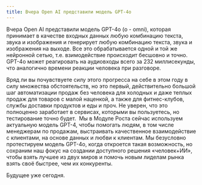 ```yaml
---
title: Вчера Open AI представили модель GPT-4o
---
```

Вчера Open AI представили модель GPT-4o (о - omni), которая принимает в качестве входных данных любую комбинацию текста, звука и изображения и генерирует любую комбинацию текста, звука и изображения на выходе. Все это обрабатывается одной и той же нейронной сетью, т.е. взимодействие происходит бесшовно и точно. GPT-4o может реагировать на аудиовходы всего за 232 миллисекунды, что аналогично времени реакции человека при разговоре. 

Вряд ли вы почувствуете силу этого прогресса на себе в этом году в силу множества обстоятельств, но   это первый, действительно большой шаг автоматизации продаж без человека для холодных и даже теплых продаж для товаров с малой наценкой, а также для фитнес-клубов, службы доставки продуктов и еды и проч. Не уверен, что это полноценно заработает в сервисах, которыми вы пользуетесь, но тестирование точно будет.
 Мы в Модуле Роста сейчас используем актуальную модель GPT-4, чтобы помогать людям, в том числе менеджерам по продажам, выстраивать качественное взаимодействие с клиентами, на основе данных и любви к клиентам. Мы безусловно протестируем модель GPT-4o, когда откроется такая возможность, но сохраним наш фокус на создании доступного решения «человек+ИИ», чтобы взять лучшее из двух миров и помочь новым лиделам рынка взять своё быстрее, чем их конкуренты. 

Будущее уже сегодня.
